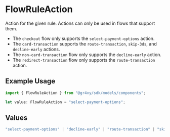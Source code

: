 # FlowRuleAction

Action for the given rule. Actions can only be used in
flows that support them.

* The `checkout` flow only supports the
`select-payment-options` action.
* The `card-transaction` supports the `route-transaction`,
`skip-3ds`, and `decline-early` actions.
* The `non-card-transaction` flow only supports the
`decline-early` action.
* The `redirect-transaction` flow only supports
the `route-transaction` action.


## Example Usage

```typescript
import { FlowRuleAction } from "@gr4vy/sdk/models/components";

let value: FlowRuleAction = "select-payment-options";
```

## Values

```typescript
"select-payment-options" | "decline-early" | "route-transaction" | "skip-3ds"
```